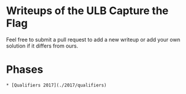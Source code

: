 # Writeups of the ULB Capture the Flag

Feel free to submit a pull request to add a new writeup or add your own solution if it differs from ours.

# Phases
    * [Qualifiers 2017](./2017/qualifiers)
